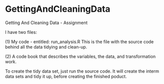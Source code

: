 # GettingAndCleaningData
Getting And Cleaning Data - Assignment

I have two files:

(1) My code - entitled: run_analysis.R
    This is the file with the source code behind all the data tidying and clean-up.

(2) A code book that describes the variables, the data, and transformation work.

To create the tidy data set, just run the source code. It will create the interm data sets and tidy it up, before creating the finished poduct.
